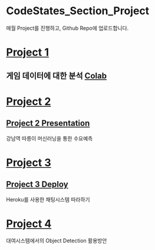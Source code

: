 # CodeStates_Section_Project

매월 Project를 진행하고, Github Repo에 업로드합니다. 

# [Project 1](https://github.com/jun1116/CodeStates_Section_Project/tree/master/Section_1)
## 게임 데이터에 대한 분석 [Colab](https://github.com/jun1116/CodeStates_Section_Project/blob/master/Section_1/AI_장형준_Section1.ipynb)

# [Project 2](https://github.com/jun1116/CodeStates_Section_Project/tree/master/Section_2)
## [Project 2 Presentation](https://github.com/jun1116/CodeStates_Section_Project/blob/master/Section_2/Section2_%EB%B0%9C%ED%91%9C.md)
강남역 따릉이 머신러닝을 통한 수요예측

# [Project 3](https://github.com/jun1116/aib_section3_project)
## [Project 3 Deploy](https://arcane-oasis-17039.herokuapp.com/)
Heroku를 사용한 채팅시스템 따라하기

# [Project 4](https://github.com/jun1116/CodeStates_Section_Project/tree/master/Section_4)
대여시스템에서의 Object Detection 활용방안
